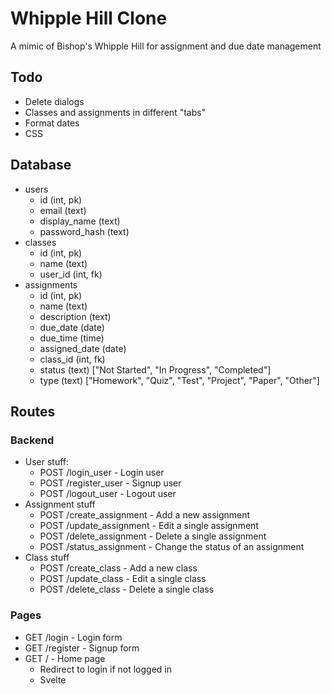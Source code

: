 # Whipple Hill Clone

A mimic of Bishop's Whipple Hill for assignment and due date management

## Todo

- Delete dialogs
- Classes and assignments in different "tabs"
- Format dates
- CSS

## Database

- users
	- id (int, pk)
	- email (text)
	- display_name (text)
	- password_hash (text)
- classes
	- id (int, pk)
	- name (text)
	- user_id (int, fk)
- assignments
	- id (int, pk)
	- name (text)
	- description (text)
	- due_date (date)
	- due_time (time)
	- assigned_date (date)
	- class_id (int, fk)
	- status (text) ["Not Started", "In Progress", "Completed"]
	- type (text) ["Homework", "Quiz", "Test", "Project", "Paper", "Other"]

## Routes

### Backend

- User stuff:
	- POST /login_user - Login user
	- POST /register_user - Signup user
	- POST /logout_user - Logout user
- Assignment stuff
	- POST /create_assignment - Add a new assignment
	- POST /update_assignment - Edit a single assignment
	- POST /delete_assignment - Delete a single assignment
	- POST /status_assignment - Change the status of an assignment
- Class stuff
	- POST /create_class - Add a new class
	- POST /update_class - Edit a single class
	- POST /delete_class - Delete a single class

### Pages

- GET /login - Login form
- GET /register - Signup form
- GET / - Home page
	- Redirect to login if not logged in
	- Svelte